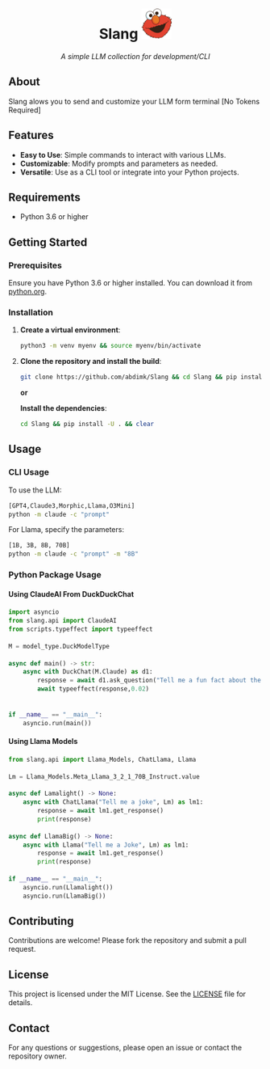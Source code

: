 
<div>
    <h1 align="center"> Slang <img src="slang/assets/elmo-logo.png" width="60px" height="60px"></h1> 
</div>

<p align="center"><em>A simple LLM collection for development/CLI</em></p>
<!-- <p align="center"> </p> -->

## About
<p>Slang alows you to send and customize your LLM form terminal [No Tokens Required]</p>


## Features

- **Easy to Use**: Simple commands to interact with various LLMs.
- **Customizable**: Modify prompts and parameters as needed.
- **Versatile**: Use as a CLI tool or integrate into your Python projects.

## Requirements

- Python 3.6 or higher

## Getting Started

### Prerequisites

Ensure you have Python 3.6 or higher installed. You can download it from [python.org](https://www.python.org/).

### Installation

1. **Create a virtual environment**:
    ```bash
    python3 -m venv myenv && source myenv/bin/activate
    ```

2. **Clone the repository and install the build**:
    ```bash
    git clone https://github.com/abdimk/Slang && cd Slang && pip install dist/slang-1.0.3-py3-none-any.whl 
    ```

    **or**

    **Install the dependencies**:
    ```bash
    cd Slang && pip install -U . && clear
    ```

## Usage

### CLI Usage

To use the LLM:
```bash
[GPT4,Claude3,Morphic,Llama,O3Mini]
python -m claude -c "prompt"
```

For Llama, specify the parameters:
```bash
[1B, 3B, 8B, 70B]
python -m claude -c "prompt" -m "8B"
```

### Python Package Usage

#### Using ClaudeAI From DuckDuckChat

```python
import asyncio
from slang.api import ClaudeAI
from scripts.typeffect import typeeffect

M = model_type.DuckModelType

async def main() -> str:
    async with DuckChat(M.Claude) as d1:
        response = await d1.ask_question("Tell me a fun fact about the moon")
        await typeeffect(response,0.02)


if __name__ == "__main__":
    asyncio.run(main())
```

#### Using Llama Models

```python
from slang.api import Llama_Models, ChatLlama, Llama

Lm = Llama_Models.Meta_Llama_3_2_1_70B_Instruct.value

async def Lamalight() -> None:
    async with ChatLlama("Tell me a joke", Lm) as lm1:
        response = await lm1.get_response()
        print(response)

async def LlamaBig() -> None:
    async with Llama("Tell me a Joke", Lm) as lm1:
        response = await lm1.get_response()
        print(response)

if __name__ == "__main__":
    asyncio.run(Llamalight())
    asyncio.run(LlamaBig())
```

## Contributing

Contributions are welcome! Please fork the repository and submit a pull request.

## License

This project is licensed under the MIT License. See the [LICENSE](LICENSE) file for details.

## Contact

For any questions or suggestions, please open an issue or contact the repository owner.
